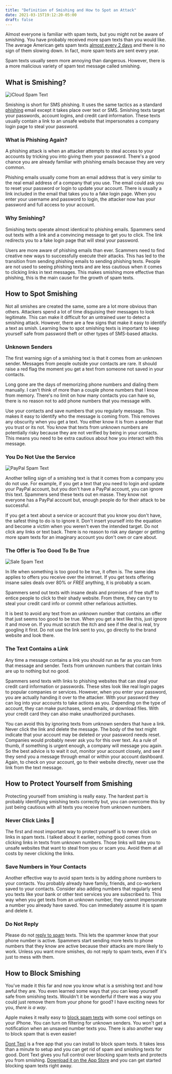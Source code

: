 ```yaml
---
title: "Definition of Smishing and How to Spot an Attack"
date: 2021-03-15T19:12:20-05:00
draft: false
---
```


Almost everyone is familiar with spam texts, but you might not be aware of smishing. You have probably received more spam texts than you would like. The average American gets spam texts [almost every 2 days](https://www.statista.com/statistics/1050050/average-monthly-phone-spam-in-the-united-states/) and there is no sign of them slowing down. In fact, more spam texts are sent every year.

Spam texts usually seem more annoying than dangerous. However, there is a more malicious variety of spam text message called smishing.

## What is Smishing?

![iCloud Spam Text](/assets/images/icloud-spam.png#center "iCloud Spam Text")

Smishing is short for SMS phishing. It uses the same tactics as a standard [phishing](https://www.phishing.org/what-is-phishing) email except it takes place over text or SMS. Smishing texts target your passwords, account logins, and credit card information. These texts usually contain a link to an unsafe website that impersonates a company login page to steal your password.

### What is Phishing Again?

A phishing attack is when an attacker attempts to steal access to your accounts by tricking you into giving them your password. There's a good chance you are already familiar with phishing emails because they are very common.

Phishing emails usually come from an email address that is very similar to the real email address of a company that you use. The email could ask you to reset your password or login to update your account. There is usually a link included in the email that takes you to a fake login page. When you enter your username and password to login, the attacker now has your password and full access to your account.

### Why Smishing?

Smishing texts operate almost identical to phishing emails. Spammers send out texts with a link and a convincing message to get you to click. The link redirects you to a fake login page that will steal your password.

Users are more aware of phishing emails than ever. Scammers need to find creative new ways to successfully execute their attacks. This has led to the transition from sending phishing emails to sending phishing texts. People are not used to seeing phishing texts and are less cautious when it comes to clicking links in text messages. This makes smishing more effective than phishing, this is the main cause for the growth of spam texts.

## How to Spot Smishing

Not all smishes are created the same, some are a lot more obvious than others. Attackers spend a lot of time disguising their messages to look legitimate. This can make it difficult for an untrained user to detect a smishing attack. However, there are a few signs that make it easy to identify a text as smish. Learning how to spot smishing texts is important to keep yourself safe from password theft or other types of SMS-based attacks.

### Unknown Senders

The first warning sign of a smishing text is that it comes from an unknown sender. Messages from people outside your contacts are rare. It should raise a red flag the moment you get a text from someone not saved in your contacts.

Long gone are the days of memorizing phone numbers and dialing them manually. I can't think of more than a couple phone numbers that I know from memory. There's no limit on how many contacts you can have so, there is no reason not to add phone numbers that you message with.

Use your contacts and save numbers that you regularly message. This makes it easy to identify who the message is coming from. This removes any obscurity when you get a text. You either know it is from a sender that you trust or its not. You know that texts from unknown numbers are potentially risky because they are not verified by being in your contacts. This means you need to be extra cautious about how you interact with this message.

### You Do Not Use the Service

![PayPal Spam Text](/assets/images/paypal-spam.png#center "PayPal Spam Text")

Another telling sign of a smishing text is that it comes from a company you do not use. For example, if you get a text that you need to login and update your PayPal account, but you don't have a PayPal account, you can ignore this text. Spammers send these texts out en masse. They know not everyone has a PayPal account but, enough people do for their attack to be successful.

If you get a text about a service or account that you know you don't have, the safest thing to do is to ignore it. Don't insert yourself into the equation and become a victim when you weren't even the intended target. Do not click any links or text back. There is no reason to risk any danger or getting more spam texts for an imaginary account you don't own or care about.


### The Offer is Too Good To Be True

![Sale Spam Text](/assets/images/sale-spam.png#center "Sale Spam Text")

In life when something is too good to be true, it often is. The same idea applies to offers you receive over the internet. If you get texts offering  insane sales deals over 80% or *FREE* anything, it is probably a scam.

Spammers send out texts with insane deals and promises of free stuff to entice people to click to their shady website. From there, they can try to steal your credit card info or commit other nefarious activities.

It is best to avoid any text from an unknown number that contains an offer that just seems too good to be true. When you get a text like this, just ignore it and move on. If you must scratch the itch and see if the deal is real, try googling it first. Do not use the link sent to you, go directly to the brand website and look there.


### The Text Contains a Link

Any time a message contains a link you should run as far as you can from that message and sender. Texts from unknown numbers that contain links are up to nothing but no good.

Spammers send texts with links to phishing websites that can steal your credit card information or passwords. These sites look like real login pages to popular companies or services. However, when you enter your password, you are actually handing it over to the attacker. With your password they can log into your accounts to take actions as you. Depending on the type of account, they can make purchases, send emails, or download files. With your credit card they can also make unauthorized purchases.

You can avoid this by ignoring texts from unknown senders that have a link. Never click the link and delete the message. The body of the text might indicate that your account may be deleted or your password needs reset. Companies would probably never ask you for this over text. As a rule of thumb, if something is urgent enough, a company will message you again. So the best advice is to wait it out, monitor your account closely, and see if they send you a message through email or within your account dashboard. Again, to check on your account, go to their website directly, never use the link from the text message.

## How to Protect Yourself from Smishing

Protecting yourself from smishing is really easy. The hardest part is probably identifying smishing texts correctly but, you can overcome this by just being cautious with all texts you receive from unknown numbers.

### Never Click Links :stop_sign:

The first and most important way to protect yourself is to never click on links in spam texts. I talked about it earlier, nothing good comes from clicking links in texts from unknown numbers. Those links will take you to unsafe websites that want to steal from you or scam you. Avoid them at all costs by never clicking the links.

### Save Numbers in Your Contacts

Another effective way to avoid spam texts is by adding phone numbers to your contacts. You probably already have family, friends, and co-workers saved to your contacts. Consider also adding numbers that regularly send you texts like your bank or other text services you are subscribed to. This way when you get texts from an unknown number, they cannot impersonate a number you already have saved. You can immediately assume it is spam and delete it.

### Do Not Reply

Please do not [reply to spam](/blog/i-replied-to-a-spam-text/) texts. This lets the spammer know that your phone number is active. Spammers start sending more texts to phone numbers that they know are active because their attacks are more likely to work. Unless you want more smishes, do not reply to spam texts, even if it's just to mess with them.

## How to Block Smishing

You've made it this far and now you know what is a smishing text and how awful they are. You even learned some ways that you can keep yourself safe from smishing texts. Wouldn't it be wonderful if there was a way you could just remove them from your phone for good? I have exciting news for you, *there is a way*.

Apple makes it really easy to [block spam texts](/blog/how-to-block-spam-texts-on-iphone/) with some cool settings on your iPhone. You can turn on filtering for unknown senders. You won't get a notification when an unsaved number texts you. There is also another way to block spam that is even easier!

[Dont Text](https://apps.apple.com/us/app/dont-text/id1540836811) is a free app that you can install to block spam texts. It takes less than a minute to setup and you can get rid of spam and smishing texts for good. Dont Text gives you full control over blocking spam texts and protects you from smishing. [Download it on the App Store](https://apps.apple.com/us/app/dont-text/id1540836811) and you can get started blocking spam texts right away.
